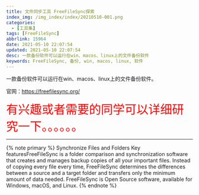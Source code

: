 ```yaml
---
title: 文件同步工具 FreeFileSync探索
index_img: /img_index/index/20210510-001.png
categories:
  - [工具集]
tags: [FreeFileSync]
abbrlink: 15964
date: 2021-05-10 22:07:54
updated: 2021-05-10 22:07:54
desc: 一款备份软件可以运行在win、macos、linux上的文件备份软件
keywords: FreeFileSync, 备份, win, macos, linux, 软件
---
```



一款备份软件可以运行在win、macos、linux上的文件备份软件。

官网：https://freefilesync.org/

<font size=6.5 color='red'>有兴趣或者需要的同学可以详细研究一下。。。。。。</font>

<!--more-->
<hr />

{% note primary %}
Synchronize Files and Folders
Key featuresFreeFileSync is a folder comparison and synchronization software that creates and manages backup copies of all your important files. Instead of copying every file every time, FreeFileSync determines the differences between a source and a target folder and transfers only the minimum amount of data needed. FreeFileSync is Open Source software, available for Windows, macOS, and Linux.
{% endnote %}
